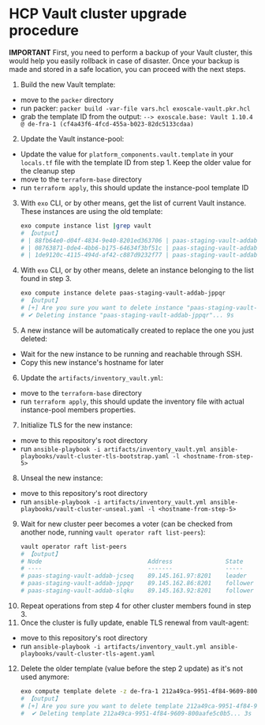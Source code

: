 # HCP Vault cluster upgrade procedure

**IMPORTANT** First, you need to perform a backup of your Vault cluster, this would help you easily rollback in case of disaster.
Once your backup is made and stored in a safe location, you can proceed with the next steps.

1. Build the new Vault template:
  - move to the `packer` directory
  - run packer: `packer build -var-file vars.hcl exoscale-vault.pkr.hcl`
  - grab the template ID from the output: `--> exoscale.base: Vault 1.10.4 @ de-fra-1 (cf4a43f6-4fcd-455a-b023-82dc5133cdaa)`
2. Update the Vault instance-pool:
  - Update the value for `platform_components.vault.template` in your `locals.tf` file with the template ID from step 1. Keep the older
  value for the cleanup step
  - move to the `terraform-base` directory
  - run `terraform apply`, this should update the instance-pool template ID
3. With `exo` CLI, or by other means, get the list of current Vault instance. These instances are using the old template:
    ```bash  
    exo compute instance list |grep vault
    # 【output】
    # | 88fb64e0-d04f-4834-9e40-8201ed363706 | paas-staging-vault-addab-jppqr            | de-fra-1 | standard.tiny  | 89.145.162.86   | running |
    # | 08763871-0de4-4bb6-b175-64634f3bf51c | paas-staging-vault-addab-ndksc            | de-fra-1 | standard.tiny  | 194.182.169.86  | running |
    # | 1de9120c-4115-494d-af42-c887d9232f77 | paas-staging-vault-addab-slqku            | de-fra-1 | standard.tiny  | 89.145.163.92   | running |
    ```
4. With `exo` CLI, or by other means, delete an instance belonging to the list found in step 3.
    ```bash
    exo compute instance delete paas-staging-vault-addab-jppqr
    # 【output】
    # [+] Are you sure you want to delete instance "paas-staging-vault-addab-jppqr"? [yN]: y
    # ✔ Deleting instance "paas-staging-vault-addab-jppqr"... 9s
    ```
5. A new instance will be automatically created to replace the one you just deleted:
  - Wait for the new instance to be running and reachable through SSH.
  - Copy this new instance's hostname for later
6. Update the `artifacts/inventory_vault.yml`:
  - move to the `terraform-base` directory
  - run `terraform apply`, this should update the inventory file with actual instance-pool members properties.
7. Initialize TLS for the new instance:
  - move to this repository's root directory
  - run `ansible-playbook -i artifacts/inventory_vault.yml ansible-playbooks/vault-cluster-tls-bootstrap.yaml -l <hostname-from-step-5>`
8. Unseal the new instance:
  - move to this repository's root directory
  - run `ansible-playbook -i artifacts/inventory_vault.yml ansible-playbooks/vault-cluster-unseal.yaml -l <hostname-from-step-5>`
9. Wait for new cluster peer becomes a voter (can be checked from another node, running `vault operator raft list-peers`):
    ```bash
    vault operator raft list-peers
    # 【output】
    # Node                              Address               State       Voter
    # ----                              -------               -----       -----
    # paas-staging-vault-addab-jcseq    89.145.161.97:8201    leader      true
    # paas-staging-vault-addab-jppqr    89.145.162.86:8201    follower    true
    # paas-staging-vault-addab-slqku    89.145.163.92:8201    follower    true
    ```
10. Repeat operations from step 4 for other cluster members found in step 3.
11. Once the cluster is fully update, enable TLS renewal from vault-agent:
  - move to this repository's root directory
  - run `ansible-playbook -i artifacts/inventory_vault.yml ansible-playbooks/vault-cluster-tls-agent.yaml`
12. Delete the older template (value before the step 2 update) as it's not used anymore:
    ```bash
    exo compute template delete -z de-fra-1 212a49ca-9951-4f84-9609-800aafe5c0b5
    # 【output】
    # [+] Are you sure you want to delete template 212a49ca-9951-4f84-9609-800aafe5c0b5 ("Kubernetes 1.24.1 control plane")? [yN]: y
    #  ✔ Deleting template 212a49ca-9951-4f84-9609-800aafe5c0b5... 3s
    ```
